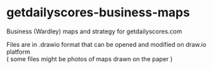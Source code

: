 # getdailyscores-business-maps
Business (Wardley) maps and strategy for getdailyscores.com  

Files are in .drawio format that can be opened and modified on draw.io platform   
( some files might be photos of maps drawn on the paper )
